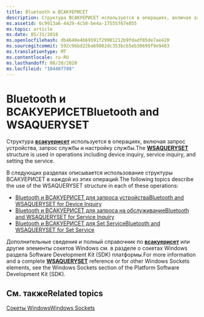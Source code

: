 ```yaml
---
title: Bluetooth и ВСАКУЕРИСЕТ
description: Структура ВСАКУЕРИСЕТ используется в операциях, включая запрос устройства, запрос службы и настройку службы.
ms.assetid: 6c9913a6-4429-4c50-be4a-17555f67e855
ms.topic: article
ms.date: 05/31/2018
ms.openlocfilehash: db4640e4b69591f29901212b9fdadf85de7ae420
ms.sourcegitcommit: 592c9bbd22ba69802dc353bcb5eb30699f9e9403
ms.translationtype: MT
ms.contentlocale: ru-RU
ms.lasthandoff: 08/20/2020
ms.locfileid: "104487788"
---
```

# <a name="bluetooth-and-wsaqueryset"></a><span data-ttu-id="4b546-103">Bluetooth и ВСАКУЕРИСЕТ</span><span class="sxs-lookup"><span data-stu-id="4b546-103">Bluetooth and WSAQUERYSET</span></span>

<span data-ttu-id="4b546-104">Структура [**всакуерисет**](/windows/desktop/api/winsock2/ns-winsock2-wsaquerysetw) используется в операциях, включая запрос устройства, запрос службы и настройку службы.</span><span class="sxs-lookup"><span data-stu-id="4b546-104">The [**WSAQUERYSET**](/windows/desktop/api/winsock2/ns-winsock2-wsaquerysetw) structure is used in operations including device inquiry, service inquiry, and setting the service.</span></span>

<span data-ttu-id="4b546-105">В следующих разделах описывается использование структуры ВСАКУЕРИСЕТ в каждой из этих операций.</span><span class="sxs-lookup"><span data-stu-id="4b546-105">The following topics describe the use of the WSAQUERYSET structure in each of these operations:</span></span>

-   [<span data-ttu-id="4b546-106">Bluetooth и ВСАКУЕРИСЕТ для запроса устройства</span><span class="sxs-lookup"><span data-stu-id="4b546-106">Bluetooth and WSAQUERYSET for Device Inquiry</span></span>](bluetooth-and-wsaqueryset-for-device-inquiry.md)
-   [<span data-ttu-id="4b546-107">Bluetooth и ВСАКУЕРИСЕТ для запроса на обслуживание</span><span class="sxs-lookup"><span data-stu-id="4b546-107">Bluetooth and WSAQUERYSET for Service Inquiry</span></span>](bluetooth-and-wsaqueryset-for-service-inquiry.md)
-   [<span data-ttu-id="4b546-108">Bluetooth и ВСАКУЕРИСЕТ для Set Service</span><span class="sxs-lookup"><span data-stu-id="4b546-108">Bluetooth and WSAQUERYSET for Set Service</span></span>](bluetooth-and-wsaqueryset-for-set-service.md)

<span data-ttu-id="4b546-109">Дополнительные сведения и полный справочник по [**всакуерисет**](/windows/desktop/api/winsock2/ns-winsock2-wsaquerysetw) или другие элементы сокетов Windows см. в разделе о сокетах Windows раздела Software Development Kit (SDK) платформы.</span><span class="sxs-lookup"><span data-stu-id="4b546-109">For more information and a complete [**WSAQUERYSET**](/windows/desktop/api/winsock2/ns-winsock2-wsaquerysetw) reference or for other Windows Sockets elements, see the Windows Sockets section of the Platform Software Development Kit (SDK).</span></span>

## <a name="related-topics"></a><span data-ttu-id="4b546-110">См. также</span><span class="sxs-lookup"><span data-stu-id="4b546-110">Related topics</span></span>

<dl> <dt>

[<span data-ttu-id="4b546-111">Сокеты Windows</span><span class="sxs-lookup"><span data-stu-id="4b546-111">Windows Sockets</span></span>](/windows/desktop/WinSock/windows-sockets-start-page-2)
</dt> </dl>

 

 